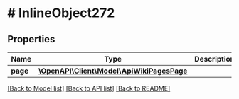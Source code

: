 # # InlineObject272

## Properties

Name | Type | Description | Notes
------------ | ------------- | ------------- | -------------
**page** | [**\OpenAPI\Client\Model\ApiWikiPagesPage**](ApiWikiPagesPage.md) |  |

[[Back to Model list]](../../README.md#models) [[Back to API list]](../../README.md#endpoints) [[Back to README]](../../README.md)
